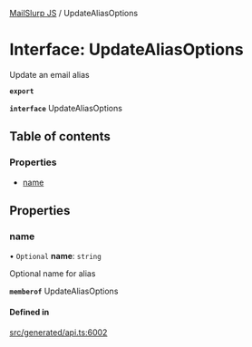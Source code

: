[MailSlurp JS](../README.md) / UpdateAliasOptions

# Interface: UpdateAliasOptions

Update an email alias

**`export`**

**`interface`** UpdateAliasOptions

## Table of contents

### Properties

- [name](UpdateAliasOptions.md#name)

## Properties

### name

• `Optional` **name**: `string`

Optional name for alias

**`memberof`** UpdateAliasOptions

#### Defined in

[src/generated/api.ts:6002](https://github.com/mailslurp/mailslurp-client/blob/5523864/src/generated/api.ts#L6002)
